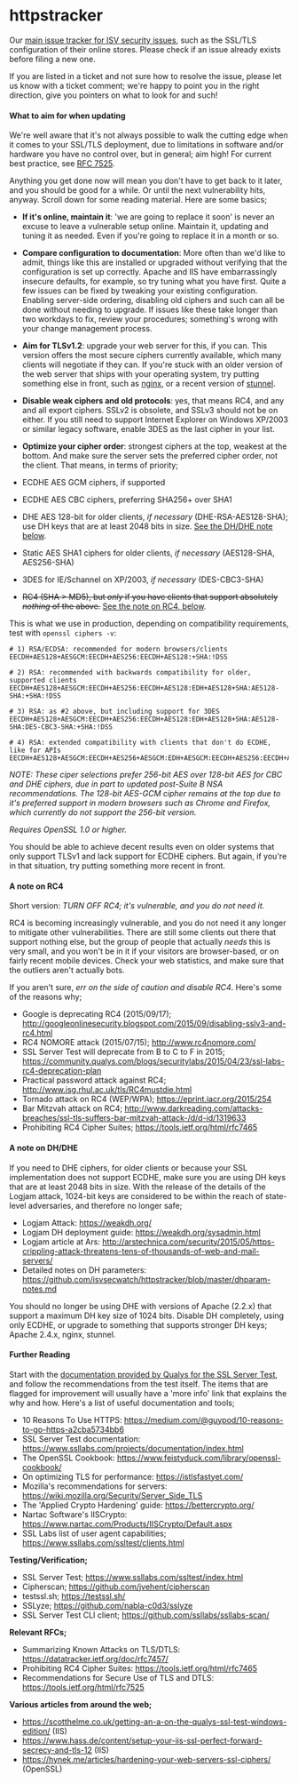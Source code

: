 # httpstracker
Our [main issue tracker for ISV security issues](https://github.com/isvsecwatch/httpstracker/issues), such as the SSL/TLS configuration of their online stores. Please check if an issue already exists before filing a new one.

If you are listed in a ticket and not sure how to resolve the issue, please let us know with a ticket comment; we're happy to point you in the right direction, give you pointers on what to look for and such!

#### What to aim for when updating

We're well aware that it's not always possible to walk the cutting edge when it comes to your SSL/TLS deployment, due to limitations in software and/or hardware you have no control over, but in general; aim high! For current best practice, see [RFC 7525](https://tools.ietf.org/html/rfc7525).

Anything you get done now will mean you don't have to get back to it later, and you should be good for a while. Or until the next vulnerability hits, anyway. Scroll down for some reading material. Here are some basics;

* **If it's online, maintain it**: 'we are going to replace it soon' is never an excuse to leave a vulnerable setup online. Maintain it, updating and tuning it as needed. Even if you're going to replace it in a month or so.

* **Compare configuration to documentation**: More often than we'd like to admit, things like this are installed or upgraded without verifying that the configuration is set up correctly. Apache and IIS have embarrassingly insecure defaults, for example, so try tuning what you have first. Quite a few issues can be fixed by tweaking your existing configuration. Enabling server-side ordering, disabling old ciphers and such can all be done without needing to upgrade. If issues like these take longer than two workdays to fix, review your procedures; something's wrong with your change management process.

* **Aim for TLSv1.2**: upgrade your web server for this, if you can. This version offers the most secure ciphers currently available, which many clients will negotiate if they can. If you're stuck with an older version of the web server that ships with your operating system, try putting something else in front, such as [nginx](http://nginx.org/), or a recent version of [stunnel](https://www.stunnel.org/).

* **Disable weak ciphers and old protocols**: yes, that means RC4, and any and all export ciphers. SSLv2 is obsolete, and SSLv3 should not be on either. If you still need to support Internet Explorer on Windows XP/2003 or similar legacy software, enable 3DES as the last cipher in your list.

* **Optimize your cipher order**: strongest ciphers at the top, weakest at the bottom. And make sure the server sets the preferred cipher order, not the client. That means, in terms of priority;
 * ECDHE AES GCM ciphers, if supported
 * ECDHE AES CBC ciphers, preferring SHA256+ over SHA1
 * DHE AES 128-bit for older clients, *if necessary* (DHE-RSA-AES128-SHA); use DH keys that are at least 2048 bits in size. [See the DH/DHE note below](#a-note-on-dhdhe).
 * Static AES SHA1 ciphers for older clients, *if necessary* (AES128-SHA, AES256-SHA)
 * 3DES for IE/Schannel on XP/2003, *if necessary* (DES-CBC3-SHA)
 * ~~RC4 (SHA > MD5), but *only* if you have clients that support absolutely *nothing* of the above.~~ [See the note on RC4, below](#a-note-on-rc4).

This is what we use in production, depending on compatibility requirements, test with `openssl ciphers -v`:
```
# 1) RSA/ECDSA: recommended for modern browsers/clients
EECDH+AES128+AESGCM:EECDH+AES256:EECDH+AES128:+SHA:!DSS

# 2) RSA: recommended with backwards compatibility for older, supported clients
EECDH+AES128+AESGCM:EECDH+AES256:EECDH+AES128:EDH+AES128+SHA:AES128-SHA:+SHA:!DSS

# 3) RSA: as #2 above, but including support for 3DES
EECDH+AES128+AESGCM:EECDH+AES256:EECDH+AES128:EDH+AES128+SHA:AES128-SHA:DES-CBC3-SHA:+SHA:!DSS

# 4) RSA: extended compatibility with clients that don't do ECDHE, like for APIs
EECDH+AES128+AESGCM:EECDH+AES256+AESGCM:EDH+AESGCM:EECDH+AES256:EECDH+AES128:+SHA:EDH+AES:+SHA:RSA+AES+SHA:!DSS
```
*NOTE: These ciper selections prefer 256-bit AES over 128-bit AES for CBC and DHE ciphers, due in part to updated post-Suite B NSA recommendations. The 128-bit AES-GCM cipher remains at the top due to it's preferred support in modern browsers such as Chrome and Firefox, which currently do not support the 256-bit version.*

*Requires OpenSSL 1.0 or higher.*

You should be able to achieve decent results even on older systems that only support TLSv1 and lack support for ECDHE ciphers. But again, if you're in that situation, try putting something more recent in front.

#### A note on RC4

Short version: *TURN OFF RC4; it's vulnerable, and you do not need it.*

RC4 is becoming increasingly vulnerable, and you do not need it any longer to mitigate other vulnerabilities. There are still some clients out there that support nothing else, but the group of people that actually *needs* this is very small, and you won't be in it if your visitors are browser-based, or on fairly recent mobile devices. Check your web statistics, and make sure that the outliers aren't actually bots.

If you aren't sure, *err on the side of caution and disable RC4*. Here's some of the reasons why;

* Google is deprecating RC4 (2015/09/17); http://googleonlinesecurity.blogspot.com/2015/09/disabling-sslv3-and-rc4.html
* RC4 NOMORE attack (2015/07/15); http://www.rc4nomore.com/
* SSL Server Test will deprecate from B to C to F in 2015; https://community.qualys.com/blogs/securitylabs/2015/04/23/ssl-labs-rc4-deprecation-plan
* Practical password attack against RC4; http://www.isg.rhul.ac.uk/tls/RC4mustdie.html
* Tornado attack on RC4 (WEP/WPA); https://eprint.iacr.org/2015/254
* Bar Mitzvah attack on RC4; http://www.darkreading.com/attacks-breaches/ssl-tls-suffers-bar-mitzvah-attack-/d/d-id/1319633
* Prohibiting RC4 Cipher Suites; https://tools.ietf.org/html/rfc7465

#### A note on DH/DHE

If you need to DHE ciphers, for older clients or because your SSL implementation does not support ECDHE, make sure you are using DH keys that are at least 2048 bits in size. With the release of the details of the Logjam attack, 1024-bit keys are considered to be within the reach of state-level adversaries, and therefore no longer safe;

* Logjam Attack: https://weakdh.org/
* Logjam DH deployment guide: https://weakdh.org/sysadmin.html
* Logjam article at Ars: http://arstechnica.com/security/2015/05/https-crippling-attack-threatens-tens-of-thousands-of-web-and-mail-servers/
* Detailed notes on DH parameters: https://github.com/isvsecwatch/httpstracker/blob/master/dhparam-notes.md

You should no longer be using DHE with versions of Apache (2.2.x) that support a maximum DH key size of 1024 bits. Disable DH completely, using only ECDHE, or upgrade to something that supports stronger DH keys; Apache 2.4.x, nginx, stunnel.

#### Further Reading

Start with the [documentation provided by Qualys for the SSL Server Test](https://www.ssllabs.com/projects/documentation/index.html), and follow the recommendations from the test itself. The items that are flagged for improvement will usually have a 'more info' link that explains the why and how. Here's a list of useful documentation and tools;

* 10 Reasons To Use HTTPS: https://medium.com/@guypod/10-reasons-to-go-https-a2cba5734bb6
* SSL Server Test documentation: https://www.ssllabs.com/projects/documentation/index.html
* The OpenSSL Cookbook: https://www.feistyduck.com/library/openssl-cookbook/
* On optimizing TLS for performance: https://istlsfastyet.com/
* Mozilla's recommendations for servers: https://wiki.mozilla.org/Security/Server_Side_TLS
* The 'Applied Crypto Hardening' guide: https://bettercrypto.org/
* Nartac Software's IISCrypto: https://www.nartac.com/Products/IISCrypto/Default.aspx
* SSL Labs list of user agent capabilities; https://www.ssllabs.com/ssltest/clients.html

**Testing/Verification;**

* SSL Server Test; https://www.ssllabs.com/ssltest/index.html
* Cipherscan; https://github.com/jvehent/cipherscan
* testssl.sh; https://testssl.sh/
* SSLyze; https://github.com/nabla-c0d3/sslyze
* SSL Server Test CLI client; https://github.com/ssllabs/ssllabs-scan/

**Relevant RFCs;**

* Summarizing Known Attacks on TLS/DTLS: https://datatracker.ietf.org/doc/rfc7457/
* Prohibiting RC4 Cipher Suites: https://tools.ietf.org/html/rfc7465
* Recommendations for Secure Use of TLS and DTLS: https://tools.ietf.org/html/rfc7525

**Various articles from around the web;**

* https://scotthelme.co.uk/getting-an-a-on-the-qualys-ssl-test-windows-edition/ (IIS)
* https://www.hass.de/content/setup-your-iis-ssl-perfect-forward-secrecy-and-tls-12 (IIS)
* https://hynek.me/articles/hardening-your-web-servers-ssl-ciphers/ (OpenSSL)
